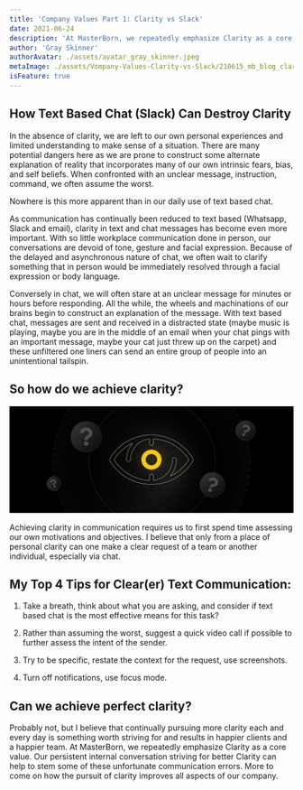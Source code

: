 ```yaml
---
title: 'Company Values Part 1: Clarity vs Slack'
date: 2021-06-24
description: 'At MasterBorn, we repeatedly emphasize Clarity as a core value, but how can you ensure clarity in a text based chat (e.g. Slack)?'
author: 'Gray Skinner'
authorAvatar: ./assets/avatar_gray_skinner.jpeg
metaImage: ./assets/Vompany-Values-Clarity-vs-Slack/210615_mb_blog_clarity_cover.jpeg
isFeature: true
---
```



## How Text Based Chat (Slack) Can Destroy Clarity



In the absence of clarity, we are left to our own personal experiences and limited understanding to make sense of a situation. There are many potential dangers here as we are prone to construct some alternate explanation of reality that incorporates many of our own intrinsic fears, bias, and self beliefs. When confronted with an unclear message, instruction, command, we often assume the worst.



Nowhere is this more apparent than in our daily use of text based chat.



As communication has continually been reduced to text based (Whatsapp, Slack and email), clarity in text and chat messages has become even more important. With so little workplace communication done in person, our conversations are devoid of tone, gesture and facial expression. Because of the delayed and asynchronous nature of chat, we often wait to clarify something that in person would be immediately resolved through a facial expression or body language.



Conversely in chat, we will often stare at an unclear message for minutes or hours before responding. All the while, the wheels and machinations of our brains begin to construct an explanation of the message. With text based chat, messages are sent and received in a distracted state (maybe music is playing, maybe you are in the middle of an email when your chat pings with an important message, maybe your cat just threw up on the carpet) and these unfiltered one liners can send an entire group of people into an unintentional tailspin.



## So how do we achieve clarity?

![210615_mb_blog_clarity_1](./assets/Vompany-Values-Clarity-vs-Slack/210615_mb_blog_clarity_1.jpeg)


Achieving clarity in communication requires us to first spend time assessing our own motivations and objectives. I believe that only from a place of personal clarity can one make a clear request of a team or another individual, especially via chat.



## My Top 4 Tips for Clear(er) Text Communication:

1.  Take a breath, think about what you are asking, and consider if text based chat is the most effective means for this task?

2.  Rather than assuming the worst, suggest a quick video call if possible to further assess the intent of the sender.

3.  Try to be specific, restate the context for the request, use screenshots.

4.  Turn off notifications, use focus mode.




## Can we achieve perfect clarity?

Probably not, but I believe that continually pursuing more clarity each and every day is something worth striving for and results in happier clients and a happier team. At MasterBorn, we repeatedly emphasize Clarity as a core value. Our persistent internal conversation striving for better Clarity can help to stem some of these unfortunate communication errors. More to come on how the pursuit of clarity improves all aspects of our company.
